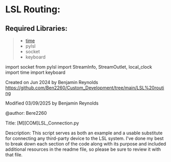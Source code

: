 # LSL Routing:
## Required Libraries:
> - [time](https://docs.python.org/3/library/time.html)
> - pylsl
> - socket
> - keyboard

import socket
from pylsl import StreamInfo, StreamOutlet, local_clock
import time
import keyboard

Created on Jun 2024 by Benjamin Reynolds
https://github.com/Ben2260/Custom_Development/tree/main/LSL%20routing

Modified 03/09/2025 by Benjamin Reynolds

@author: Bere2260


Title:      [M][COM]LSL_Connection.py

Description:
            This script serves as both an example and a usable substitute
            for connecting any third-party device to the LSL system. I've
            done my best to break down each section of the code along with 
            its purpose and included additional resources in the readme 
            file, so please be sure to review it with that file.
